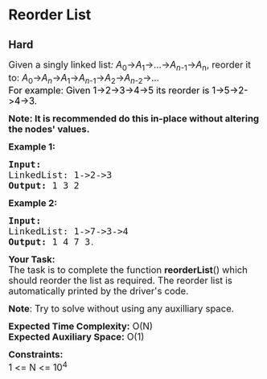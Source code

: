 # Reorder List
## Hard 
<div class="problem-statement">
                <p></p><p><span style="font-size:18px">Given a singly linked list<em>: A</em><sub>0</sub>→<em>A</em><sub>1</sub>→…→<em>A</em><sub><em>n</em>-1</sub>→<em>A</em><sub>n</sub>, reorder it to: <em>A</em><sub>0</sub>→<em>A</em><sub><em>n</em></sub>→<em>A</em><sub>1</sub>→<em>A</em><sub><em>n</em>-1</sub>→<em>A</em><sub>2</sub>→<em>A</em><sub><em>n</em>-2</sub>→…</span><br>
<span style="font-size:18px"><span style="color:#000000">For example: Given 1-&gt;2-&gt;3-&gt;4-&gt;5 its reorder is 1-&gt;5-&gt;2-&gt;4-&gt;3.</span></span></p>

<p><span style="font-size:18px"><strong>Note: It is recommended do this in-place without altering the nodes' values.</strong></span></p>

<p><strong><span style="font-size:18px">Example 1:</span></strong></p>

<pre><strong><span style="font-size:18px">Input:
</span></strong><span style="font-size:18px">LinkedList: 1-&gt;2-&gt;3
<strong>Output: </strong>1 3 2</span>
</pre>

<p><strong><span style="font-size:18px">Example 2:</span></strong></p>

<pre><strong><span style="font-size:18px">Input:
</span></strong><span style="font-size:18px">LinkedList: 1-&gt;7-&gt;3-&gt;4
<strong>Output: </strong>1 4 7 3</span>.</pre>

<p><span style="font-size:18px"><strong>Your Task:</strong><br>
The task is to complete the function <strong>reorderList</strong>() which should reorder the list as required. The reorder list is automatically printed by the driver's code.</span></p>

<p><span style="font-size:18px"><strong>Note</strong>: Try to solve without using any auxilliary space.</span></p>

<p><span style="font-size:18px"><strong>Expected Time Complexity:</strong>&nbsp;O(N)<br>
<strong>Expected Auxiliary Space:</strong>&nbsp;O(1)</span></p>

<p><span style="font-size:18px"><strong>Constraints:</strong><br>
1 &lt;= N &lt;= 10<sup>4</sup></span></p>
 <p></p>
            </div>